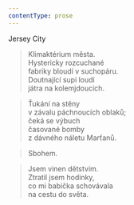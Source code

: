 ```yaml
---
contentType: prose
---
```


Jersey City

> Klimaktérium města.  
> Hystericky rozcuchané  
> fabriky bloudí v suchopáru.  
> Doutnající supi loudí  
> játra na kolemjdoucích.

> Ťukání na stěny  
> v závalu páchnoucích oblaků;  
> čeká se výbuch  
> časované bomby  
> z dávného náletu Marťanů.

> Sbohem.

> Jsem vinen dětstvím.  
> Ztratil jsem hodinky,  
> co mi babička schovávala  
> na cestu do světa.
